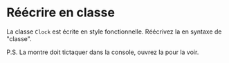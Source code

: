 # Réécrire en classe

La classe `Clock` est écrite en style fonctionnelle. Réécrivez la en syntaxe de "classe".

P.S. La montre doit tictaquer dans la console, ouvrez la pour la voir.
